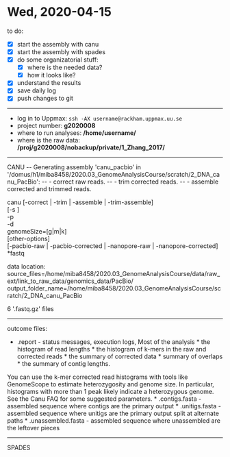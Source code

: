 # Wed, 2020-04-15

to do:  
- [x] start the assembly with canu
- [x] start the assembly with spades
- [x] do some organizatorial stuff:  
    - [x] where is the needed data?  
    - [x] how it looks like?  
- [x] understand the results
- [x] save daily log 
- [x] push changes to git  
***  
- log in to Uppmax: ```ssh -AX username@rackham.uppmax.uu.se```  
- project number: **g2020008**  
- where to run analyses: **/home/username/**  
- where is the raw data: **/proj/g2020008/nobackup/private/1_Zhang_2017/**   
***  
CANU
-- Generating assembly 'canu_pacbio' in '/domus/h1/miba8458/2020.03_GenomeAnalysisCourse/scratch/2_DNA_canu_PacBio':
--    - correct raw reads.
--    - trim corrected reads.
--    - assemble corrected and trimmed reads.

canu [-correct | -trim | -assemble | -trim-assemble] \
  [-s <assembly-specifications-file>] \
   -p <assembly-prefix> \
   -d <assembly-directory> \
   genomeSize=<number>[g|m|k] \
   [other-options] \
   [-pacbio-raw | -pacbio-corrected | -nanopore-raw | -nanopore-corrected] *fastq
    
data location:
source_files=/home/miba8458/2020.03_GenomeAnalysisCourse/data/raw_ext/link_to_raw_data/genomics_data/PacBio/
output_folder_name=/home/miba8458/2020.03_GenomeAnalysisCourse/scratch/2_DNA_canu_PacBio

6 '.fastq.gz' files 
*** 
outcome
files:
  * <prefix>.report - status messages, execution logs, Most of the analysis 
        * the histogram of read lengths
        * the histogram of k-mers in the raw and corrected reads
        * the summary of corrected data 
        * summary of overlaps
        * the summary of contig lengths.

You can use the k-mer corrected read histograms with tools like GenomeScope to estimate heterozygosity and genome size. In particular, histograms with more than 1 peak likely indicate a heterozygous genome. See the Canu FAQ for some suggested parameters.
    * <prefix>.contigs.fasta - assembled sequence where contigs are the primary output
    * <prefix>.unitigs.fasta - assembled sequence where unitigs are the primary output split at alternate paths
    * <prefix>.unassembled.fasta - assembled sequence where unassembled are the leftover pieces

***
    
SPADES

